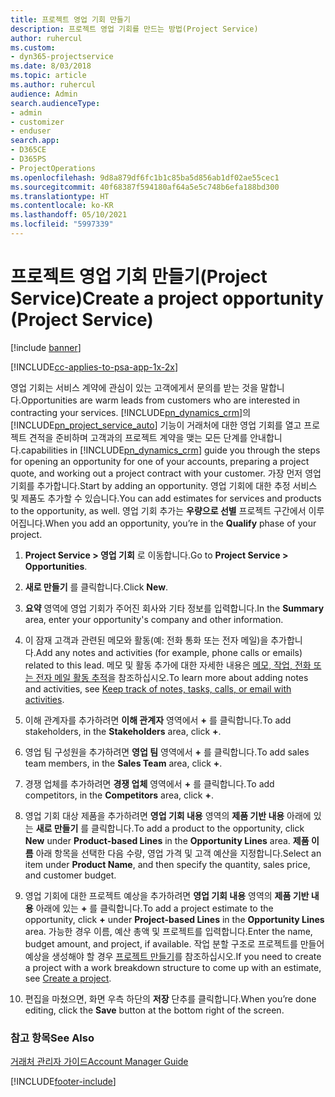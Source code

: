 ```yaml
---
title: 프로젝트 영업 기회 만들기
description: 프로젝트 영업 기회를 만드는 방법(Project Service)
author: ruhercul
ms.custom:
- dyn365-projectservice
ms.date: 8/03/2018
ms.topic: article
ms.author: ruhercul
audience: Admin
search.audienceType:
- admin
- customizer
- enduser
search.app:
- D365CE
- D365PS
- ProjectOperations
ms.openlocfilehash: 9d8a879df6fc1b1c85ba5d856ab1df02ae55cec1
ms.sourcegitcommit: 40f68387f594180af64a5e5c748b6efa188bd300
ms.translationtype: HT
ms.contentlocale: ko-KR
ms.lasthandoff: 05/10/2021
ms.locfileid: "5997339"
---
```

# <a name="create-a-project-opportunity-project-service"></a><span data-ttu-id="840df-103">프로젝트 영업 기회 만들기(Project Service)</span><span class="sxs-lookup"><span data-stu-id="840df-103">Create a project opportunity (Project Service)</span></span>

[!include [banner](../includes/psa-now-project-operations.md)]

[!INCLUDE[cc-applies-to-psa-app-1x-2x](../includes/cc-applies-to-psa-app-1x-2x.md)]

<span data-ttu-id="840df-104">영업 기회는 서비스 계약에 관심이 있는 고객에게서 문의를 받는 것을 말합니다.</span><span class="sxs-lookup"><span data-stu-id="840df-104">Opportunities are warm leads from customers who are interested in contracting your services.</span></span> [!INCLUDE[pn_dynamics_crm](../includes/pn-dynamics-crm.md)]<span data-ttu-id="840df-105">의 [!INCLUDE[pn_project_service_auto](../includes/pn-project-service-auto.md)] 기능이 거래처에 대한 영업 기회를 열고 프로젝트 견적을 준비하며 고객과의 프로젝트 계약을 맺는 모든 단계를 안내합니다.</span><span class="sxs-lookup"><span data-stu-id="840df-105">capabilities in [!INCLUDE[pn_dynamics_crm](../includes/pn-dynamics-crm.md)] guide you through the steps for opening an opportunity for one of your accounts, preparing a project quote, and working out a project contract with your customer.</span></span> <span data-ttu-id="840df-106">가장 먼저 영업 기회를 추가합니다.</span><span class="sxs-lookup"><span data-stu-id="840df-106">Start by adding an opportunity.</span></span> <span data-ttu-id="840df-107">영업 기회에 대한 추정 서비스 및 제품도 추가할 수 있습니다.</span><span class="sxs-lookup"><span data-stu-id="840df-107">You can add estimates for services and products to the opportunity, as well.</span></span> <span data-ttu-id="840df-108">영업 기회 추가는 **우량으로 선별** 프로젝트 구간에서 이루어집니다.</span><span class="sxs-lookup"><span data-stu-id="840df-108">When you add an opportunity, you’re in the **Qualify** phase of your project.</span></span>  
  
1.  <span data-ttu-id="840df-109">**Project Service > 영업 기회** 로 이동합니다.</span><span class="sxs-lookup"><span data-stu-id="840df-109">Go to **Project Service > Opportunities**.</span></span>  
  
2.  <span data-ttu-id="840df-110">**새로 만들기** 를 클릭합니다.</span><span class="sxs-lookup"><span data-stu-id="840df-110">Click **New**.</span></span>  
  
3.  <span data-ttu-id="840df-111">**요약** 영역에 영업 기회가 주어진 회사와 기타 정보를 입력합니다.</span><span class="sxs-lookup"><span data-stu-id="840df-111">In the **Summary** area, enter your opportunity's company and other information.</span></span>  
  
4.  <span data-ttu-id="840df-112">이 잠재 고객과 관련된 메모와 활동(예: 전화 통화 또는 전자 메일)을 추가합니다.</span><span class="sxs-lookup"><span data-stu-id="840df-112">Add any notes and activities (for example, phone calls or emails) related to this lead.</span></span> <span data-ttu-id="840df-113">메모 및 활동 추가에 대한 자세한 내용은 [메모, 작업, 전화 또는 전자 메일 활동 추적](/dynamics365/customerengagement/on-premises/basics/work-with-activities)을 참조하십시오.</span><span class="sxs-lookup"><span data-stu-id="840df-113">To learn more about adding notes and activities, see [Keep track of notes, tasks, calls, or email with activities](/dynamics365/customerengagement/on-premises/basics/work-with-activities).</span></span>  
  
5.  <span data-ttu-id="840df-114">이해 관계자를 추가하려면 **이해 관계자** 영역에서 **+** 를 클릭합니다.</span><span class="sxs-lookup"><span data-stu-id="840df-114">To add stakeholders, in the **Stakeholders** area, click **+**.</span></span>  
  
6.  <span data-ttu-id="840df-115">영업 팀 구성원을 추가하려면 **영업 팀** 영역에서 **+** 를 클릭합니다.</span><span class="sxs-lookup"><span data-stu-id="840df-115">To add sales team members, in the **Sales Team** area, click **+**.</span></span>  
  
7.  <span data-ttu-id="840df-116">경쟁 업체를 추가하려면 **경쟁 업체** 영역에서 **+** 를 클릭합니다.</span><span class="sxs-lookup"><span data-stu-id="840df-116">To add competitors, in the **Competitors** area, click **+**.</span></span>  
  
8.  <span data-ttu-id="840df-117">영업 기회 대상 제품을 추가하려면 **영업 기회 내용** 영역의 **제품 기반 내용** 아래에 있는 **새로 만들기** 를 클릭합니다.</span><span class="sxs-lookup"><span data-stu-id="840df-117">To add a product to the opportunity, click **New** under **Product-based Lines** in the **Opportunity Lines** area.</span></span> <span data-ttu-id="840df-118">**제품 이름** 아래 항목을 선택한 다음 수량, 영업 가격 및 고객 예산을 지정합니다.</span><span class="sxs-lookup"><span data-stu-id="840df-118">Select an item under **Product Name**, and then specify the quantity, sales price, and customer budget.</span></span>  
  
9. <span data-ttu-id="840df-119">영업 기회에 대한 프로젝트 예상을 추가하려면 **영업 기회 내용** 영역의 **제품 기반 내용** 아래에 있는 **+** 를 클릭합니다.</span><span class="sxs-lookup"><span data-stu-id="840df-119">To add a project estimate to the opportunity, click **+** under **Project-based Lines** in the **Opportunity Lines** area.</span></span> <span data-ttu-id="840df-120">가능한 경우 이름, 예산 총액 및 프로젝트를 입력합니다.</span><span class="sxs-lookup"><span data-stu-id="840df-120">Enter the name, budget amount, and project, if available.</span></span> <span data-ttu-id="840df-121">작업 분할 구조로 프로젝트를 만들어 예상을 생성해야 할 경우 [프로젝트 만들기](../psa/create-project.md)를 참조하십시오.</span><span class="sxs-lookup"><span data-stu-id="840df-121">If you need to create a project with a work breakdown structure to come up with an estimate, see [Create a project](../psa/create-project.md).</span></span>  
  
10. <span data-ttu-id="840df-122">편집을 마쳤으면, 화면 우측 하단의 **저장** 단추를 클릭합니다.</span><span class="sxs-lookup"><span data-stu-id="840df-122">When you’re done editing, click the **Save** button at the bottom right of the screen.</span></span>  
  
### <a name="see-also"></a><span data-ttu-id="840df-123">참고 항목</span><span class="sxs-lookup"><span data-stu-id="840df-123">See Also</span></span>  
 [<span data-ttu-id="840df-124">거래처 관리자 가이드</span><span class="sxs-lookup"><span data-stu-id="840df-124">Account Manager Guide</span></span>](../psa/account-manager-guide.md)


[!INCLUDE[footer-include](../includes/footer-banner.md)]